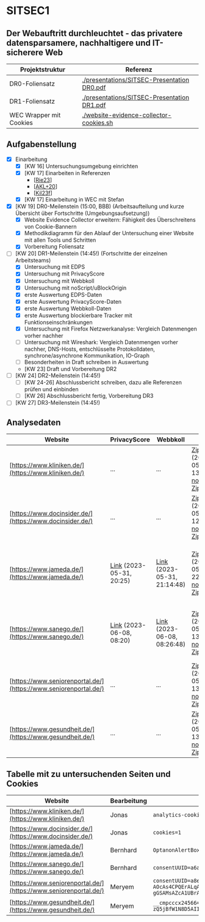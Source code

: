# SITSEC1
## Der Webauftritt durchleuchtet - das privatere datensparsamere, nachhaltigere und IT-sicherere Web
| Projektstruktur | Referenz |
| --- | --- |
| DR0-Foliensatz | [./presentations/SITSEC-Presentation DR0.pdf](./presentations/SITSEC-Presentation%20DR0.pdf) |
| DR1-Foliensatz | [./presentations/SITSEC-Presentation DR1.pdf](./presentations/SITSEC-Presentation%20DR1.pdf) |
| WEC Wrapper mit Cookies | [./website-evidence-collector-cookies.sh](./website-evidence-collector-cookies.sh) |

## Aufgabenstellung
- [X] Einarbeitung
  - [X] [KW 16] Untersuchungsumgebung einrichten
  - [X] [KW 17] Einarbeiten in Referenzen
    - [[Rie23](https://github.com/EU-EDPS/website-evidence-collector)]
    - [[AKL+20](https://www.thinkmind.org/articles/securware_2020_2_80_30032.pdf)]
    - [[Kil23f](https://cloud.ovgu.de/s/N4NmmD79N9X5HZD)]
  - [X] [KW 17] Einarbeitung in WEC mit Stefan
- [X] [KW 19] DR0-Meilenstein (15:00, BBB) (Arbeitsaufteilung und kurze Übersicht über Fortschritte (Umgebungsaufsetzung))
  - [X] Website Evidence Collector erweitern: Fähigkeit des Überschreitens von Cookie-Bannern
  - [X] Methodikdiagramm für den Ablauf der Untersuchung einer Website mit allen Tools und Schritten
  - [X] Vorbereitung Foliensatz
- [ ] [KW 20] DR1-Meilenstein (14:45!) (Fortschritte der einzelnen Arbeitsteams)
  - [X] Untersuchung mit EDPS
  - [X] Untersuchung mit PrivacyScore
  - [X] Untersuchung mit Webbkoll
  - [X] Untersuchung mit noScript/uBlockOrigin
  - [X] erste Auswertung EDPS-Daten
  - [X] erste Auswertung PrivacyScore-Daten
  - [X] erste Auswertung Webbkoll-Daten
  - [X] erste Auswertung blockierbare Tracker mit Funktionseinschränkungen
  - [X] Untersuchung mit Firefox Netzwerkanalyse: Vergleich Datenmengen vorher nachher
  - [ ] Untersuchung mit Wireshark: Vergleich Datenmengen vorher nachher, DNS-Hosts, entschlüsselte Protokolldaten, synchrone/asynchrone Kommunikation, IO-Graph
  - [ ] Besonderheiten in Draft schreiben in Auswertung
  - [KW 23] Draft und Vorbereitung DR2
- [ ] [KW 24] DR2-Meilenstein (14:45!)
  - [ ] [KW 24-26] Abschlussbericht schreiben, dazu alle Referenzen prüfen und einbinden
  - [ ] [KW 26] Abschlussbericht fertig, Vorbereitung DR3
- [ ] [KW 27] DR3-Meilenstein (14:45!)

## Analysedaten
| Website | PrivacyScore | Webbkoll | EDPS | Wireshark |
| --- | --- | --- | --- | --- |
| [https://www.kliniken.de/](https://www.kliniken.de/) | ... | ... | [Zip](./data/edps-kliniken.zip) (2023-05-23, 13:32), [noCookie-Zip](./data/edps-kliniken-nocookie.zip) | ... |
| [https://www.docinsider.de/](https://www.docinsider.de/) | ... | ... | [Zip](./data/edps-docinsider.zip) (2023-05-23, 12:56), [noCookie-Zip](./data/edps-docinsider-nocookie.zip) | ... |
| [https://www.jameda.de/](https://www.jameda.de/) | [Link](https://privacyscore.org/site/95953/) (2023-05-31, 20:25) | [Link](https://webbkoll.dataskydd.net/de/results?url=http%3A%2F%2Fwww.jameda.de%2F) (2023-05-31, 21:14:48) | [Zip](./data/edps-jameda.zip) (2023-05-06, 22:07:44), [noCookie-Zip](./data/edps-jameda-nocookie.zip) | [blocking-pcapng](./data/wireshark-jameda-blocking.pcapng), [blocking-ssl](./data/wireshark-jameda-blocking.ssl), [noBlocking-pcapng](./data/wireshark-jameda-no-blocking.pcapng), [noBlocking-ssl](./data/wireshark-jameda-no-blocking.ssl), |
| [https://www.sanego.de/](https://www.sanego.de/) | [Link](https://privacyscore.org/site/214171/) (2023-06-08, 08:20) | [Link](https://webbkoll.dataskydd.net/de/results?url=http%3A%2F%2Fwww.sanego.de%2F) (2023-06-08, 08:26:48) | [Zip](./data/edps-sanego.zip) (2023-05-23, 13:30), [noCookie-Zip](./data/edps-sanego-nocookie.zip) | [blocking-pcapng](./data/wireshark-sanego-blocking.pcapng), [ssl-pcapng](./data/wireshark-sanego-blocking.ssl), [noBlocking-pcapng](./data/wireshark-sanego-no-blocking.pcapng), [noBlocking-ssl](./data/wireshark-sanego-no-blocking.ssl) |
| [https://www.seniorenportal.de/](https://www.seniorenportal.de/) | ... | ... | [Zip](./data/edps-seniorenportal.zip) (2023-05-23, 13:06), [noCookie-Zip](./data/edps-seniorenportal-nocookie.zip) | ... |
| [https://www.gesundheit.de/](https://www.gesundheit.de/) | ... | ... | [Zip](./data/edps-gesundheit.zip) (2023-05-23, 13:11), [noCookie-Zip](./data/edps-gesundheit-nocookie.zip) | ... |

## Tabelle mit zu untersuchenden Seiten und Cookies
| Website | Bearbeitung | Cookies (für EDPS) |
| --- | --- | --- |
| [https://www.kliniken.de/](https://www.kliniken.de/) | Jonas | `analytics-cookies-allowed=on;cookie-warning=2100-01-01T00:00:00+00:00;preferences-cookies-allowed=on` |
| [https://www.docinsider.de/](https://www.docinsider.de/) | Jonas | `cookies=1` |
| [https://www.jameda.de/](https://www.jameda.de/) | Bernhard | `OptanonAlertBoxClosed=2100-01-01T00:00:00.000Z` |
| [https://www.sanego.de/](https://www.sanego.de/) | Bernhard | `consentUUID=a6ab7709-0a13-4506-9f92-cf55bb72893f_19` |
| [https://www.seniorenportal.de/](https://www.seniorenportal.de/) | Meryem | `consentUUID=a8ea0754-24bf-4696-be89-440e406d6503_19;euconsent-v2=CPsOBQAPsOBQAAGABCENDECsAP_AAAAAAAYgINAZ5D5cTWFBeXx7QPs0eYwf11AVImAiChKAA6ABSDIAcLQEkmASMAyAAAACAAwEIBIBAAAkCAEEAEAQQIAAABHkAgAEhAAIICJEABERQAAACAIKCAAAAQAIAAARIgEAmQCAQ0LmRFQAgIAQZAAAgIgAAAAEAgMAAAAAAAIAAAAAgAAAAQAAAJBIEwACwAKgAZAA5AB4AIAAZAA0AB5AEQARQAmABPADeAHMAPwAhABDQCIAIkARwAlgBNAClAFuAMOAfgB-gEDAI4ASYAlIBigDcAHEASIAo8BSIC8wGSAMuAawEAEAAkAD-AOcAs4CPQErALqAZCGgEABcAEMAPwAgoBJgC0AJEAUiGAAgHUEQBQBDAD8AJMAkQBSIgACACQdA0AAWABUADIAHIAPgBAADIAGgAPAAfQBEAEUAJgAT4AuAC6AGIAMwAbwA5gB-AENAIgAiQBLACaAFKALEAW4AwwBowD8AP0AgYBFoCOAI6ASYAlIBaADFAG4AOIAc4A6gB9gEXgJEATIAo8BeYC-gGSAMsAZcA1UBrAEGhwBIAC4AJAA0AB_AEcAM0Ac4A7gCCgEIALOAYEA14CPQErAJiAXUAyElAbAAWABkADgAHwAeABEACYAFwAMQAZgBDQCIAIkARwApQBbgD8AI4AWgAxQBuADqAIvASIAo8BeYDLAGsEgBIAFwBcgDNAHcAa8A7YB9gEegJWFQBgAmABcAEcARwAtAC8xQAIAgoCPRkAQAJgAjgCOALzGAAQEekICQACwAMgBMAC4AGIAMwAbwBHAClAFiARwAlIBaADFAHOAOoAkQBqpAAQAGgAP4AzQBzgEFAO2Aj0BMRSBKAAsACoAGQAOQAfACAAGQANAAeQBEAEUAJgATwApABiADMAHMAPwAhoBEAESAKUAWIAtwBowD8AP0Ai0BHAEdAJSAYoA3AB9gEXgJEAXmAvoBkgDLAGXANYKADgALgAkADaAH8ARwAuQBmgDnAHcAXUA14B2wEegJiAAA.YAAAAAAAAAAA` |
| [https://www.gesundheit.de/](https://www.gesundheit.de/) | Meryem | `__cmpcccx24566=aBPsN3XNgAANgABAAOAAsAB0AFwAaAA4AB4AEUAKAApABjAEAAQQAmgB8AEOAKUBDADiQHlAPRAigBYECyoFmALhAZEBHuCYUAcIHgUkwpKhZbC8UGJYe_A;__cmpconsentx24566=CPsNvrAPsNvrAAfI2BDEDFCsAP_AAH_AAAYgI5tb_TrfbXHC-X59fvs0OYwX1tTfA-QCCBSBJ2ABwAOQ8LwGkmAaNASghiACIQwgo1ZBAAJMDEkECUEB4AAEAAGkAQAEhAAIIAJAgBEBQEIYAAoCAIAAAACIgAAZkAQAm1BYA-bGTGAghIAwYEgUoAgBgIIBAgIAEAAAAAAAAAAEAAAAAAIAAIAAAAAAAQAAgjm1v9Ot9tccL5fn1--zQ5jBfW1N8D5AIIFIEnYAHAA5DwvAaSYBo0BKCGIAIhDCCjVkEAAkwMSQQJQQHgAAQAAaQBAASEAAggAkCAEQFAQhgACgIAgAAAAIiAABmQBACbUFgD5sZMYCCEgDBgSBSgCAGAggECAgAQAAAAAAAAAAQAAAAAAgAAgAAAAAABAACAUCgAgAyCQAQAZBoAIAMhEAEAGQqACADIZABABkOgAgAyIQAQAZEoAIAMikAEAGQA` |
